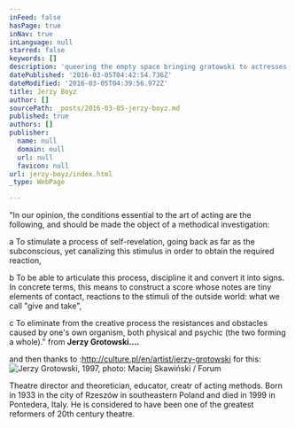 ```yaml
---
inFeed: false
hasPage: true
inNav: true
inLanguage: null
starred: false
keywords: []
description: 'queering the empty space bringing gratowski to actresses. '
datePublished: '2016-03-05T04:42:54.736Z'
dateModified: '2016-03-05T04:39:56.972Z'
title: Jerzy Boyz
author: []
sourcePath: _posts/2016-03-05-jerzy-boyz.md
published: true
authors: []
publisher:
  name: null
  domain: null
  url: null
  favicon: null
url: jerzy-boyz/index.html
_type: WebPage

---
```

"In our opinion, the conditions essential to the art of acting are the following, and should be made the object of a methodical investigation:

a To stimulate a process of self-revelation, going back as far as the subconscious, yet canalizing this stimulus in order to obtain the required reaction, 

b To be able to articulate this process, discipline it and convert it into signs. In concrete terms, this means to construct a score whose notes are tiny elements of contact, reactions to the stimuli of the outside world: what we call "give and take", 

c To eliminate from the creative process the resistances and obstacles caused by one's own organism, both physical and psychic (the two forming a whole)." from **Jerzy Grotowski....**

and then thanks to :http://culture.pl/en/artist/jerzy-grotowski for this:
![Jerzy Grotowski, 1997, photo: Maciej Skawiński / Forum](https://the-grid-user-content.s3-us-west-2.amazonaws.com/da76c22f-f6c2-4897-b805-068c53f1b192.jpg)

Theatre director and theoretician, educator, creatr of acting methods. Born in 1933 in the city of Rzeszów in southeastern Poland and died in 1999 in Pontedera, Italy. He is considered to have been one of the greatest reformers of 20th century theatre.